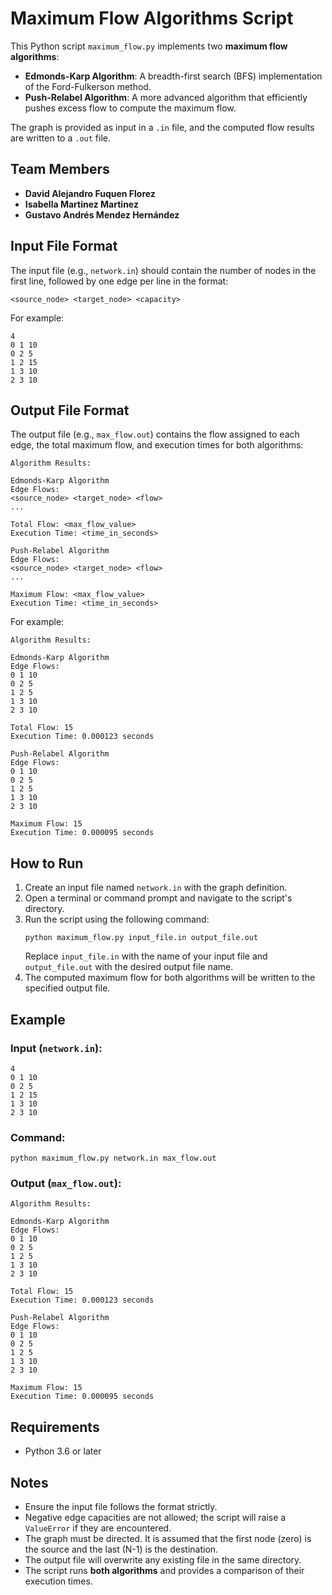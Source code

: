 # Maximum Flow Algorithms Script

This Python script `maximum_flow.py` implements two **maximum flow algorithms**:
- **Edmonds-Karp Algorithm**: A breadth-first search (BFS) implementation of the Ford-Fulkerson method.
- **Push-Relabel Algorithm**: A more advanced algorithm that efficiently pushes excess flow to compute the maximum flow.

The graph is provided as input in a `.in` file, and the computed flow results are written to a `.out` file.

## Team Members

- **David Alejandro Fuquen Florez**
- **Isabella Martinez Martinez**
- **Gustavo Andrés Mendez Hernández**

## Input File Format
The input file (e.g., `network.in`) should contain the number of nodes in the first line, followed by one edge per line in the format:
```
<source_node> <target_node> <capacity>
```
For example:
```
4
0 1 10
0 2 5
1 2 15
1 3 10
2 3 10
```

## Output File Format
The output file (e.g., `max_flow.out`) contains the flow assigned to each edge, the total maximum flow, and execution times for both algorithms:
```
Algorithm Results:

Edmonds-Karp Algorithm
Edge Flows:
<source_node> <target_node> <flow>
...

Total Flow: <max_flow_value>
Execution Time: <time_in_seconds>

Push-Relabel Algorithm
Edge Flows:
<source_node> <target_node> <flow>
...

Maximum Flow: <max_flow_value>
Execution Time: <time_in_seconds>
```
For example:
```
Algorithm Results:

Edmonds-Karp Algorithm
Edge Flows:
0 1 10
0 2 5
1 2 5
1 3 10
2 3 10

Total Flow: 15
Execution Time: 0.000123 seconds

Push-Relabel Algorithm
Edge Flows:
0 1 10
0 2 5
1 2 5
1 3 10
2 3 10

Maximum Flow: 15
Execution Time: 0.000095 seconds
```

## How to Run
1. Create an input file named `network.in` with the graph definition.
2. Open a terminal or command prompt and navigate to the script's directory.
3. Run the script using the following command:
   ```
   python maximum_flow.py input_file.in output_file.out
   ```
   Replace `input_file.in` with the name of your input file and `output_file.out` with the desired output file name.
4. The computed maximum flow for both algorithms will be written to the specified output file.

## Example
### Input (`network.in`):
```
4
0 1 10
0 2 5
1 2 15
1 3 10
2 3 10
```

### Command:
```
python maximum_flow.py network.in max_flow.out
```

### Output (`max_flow.out`):
```
Algorithm Results:

Edmonds-Karp Algorithm
Edge Flows:
0 1 10
0 2 5
1 2 5
1 3 10
2 3 10

Total Flow: 15
Execution Time: 0.000123 seconds

Push-Relabel Algorithm
Edge Flows:
0 1 10
0 2 5
1 2 5
1 3 10
2 3 10

Maximum Flow: 15
Execution Time: 0.000095 seconds
```

## Requirements
- Python 3.6 or later

## Notes
- Ensure the input file follows the format strictly.
- Negative edge capacities are not allowed; the script will raise a `ValueError` if they are encountered.
- The graph must be directed. It is assumed that the first node (zero) is the source and the last (N-1) is the destination.
- The output file will overwrite any existing file in the same directory.
- The script runs **both algorithms** and provides a comparison of their execution times.